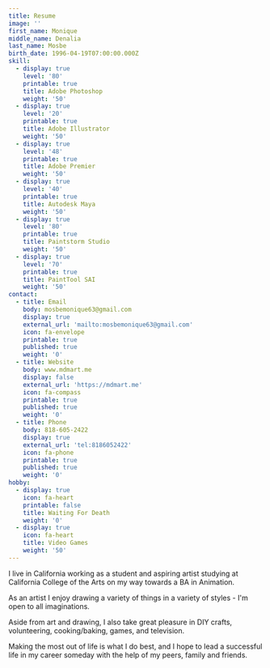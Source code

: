 ```yaml
---
title: Resume
image: ''
first_name: Monique
middle_name: Denalia
last_name: Mosbe
birth_date: 1996-04-19T07:00:00.000Z
skill:
  - display: true
    level: '80'
    printable: true
    title: Adobe Photoshop
    weight: '50'
  - display: true
    level: '20'
    printable: true
    title: Adobe Illustrator
    weight: '50'
  - display: true
    level: '48'
    printable: true
    title: Adobe Premier
    weight: '50'
  - display: true
    level: '40'
    printable: true
    title: Autodesk Maya
    weight: '50'
  - display: true
    level: '80'
    printable: true
    title: Paintstorm Studio
    weight: '50'
  - display: true
    level: '70'
    printable: true
    title: PaintTool SAI
    weight: '50'
contact:
  - title: Email
    body: mosbemonique63@gmail.com
    display: true
    external_url: 'mailto:mosbemonique63@gmail.com'
    icon: fa-envelope
    printable: true
    published: true
    weight: '0'
  - title: Website
    body: www.mdmart.me
    display: false
    external_url: 'https://mdmart.me'
    icon: fa-compass
    printable: true
    published: true
    weight: '0'
  - title: Phone
    body: 818-605-2422
    display: true
    external_url: 'tel:8186052422'
    icon: fa-phone
    printable: true
    published: true
    weight: '0'
hobby:
  - display: true
    icon: fa-heart
    printable: false
    title: Waiting For Death
    weight: '0'
  - display: true
    icon: fa-heart
    title: Video Games
    weight: '50'
---
```


I live in California working as a student and aspiring artist studying at California College of the Arts on my way towards a BA in Animation.

As an artist I enjoy drawing a variety of things in a variety of styles - I'm open to all imaginations.

Aside from art and drawing, I also take great pleasure in DIY crafts, volunteering, cooking/baking, games, and television.

Making the most out of life is what I do best, and I hope to lead a successful life in my career someday with the help of my peers, family and friends.
